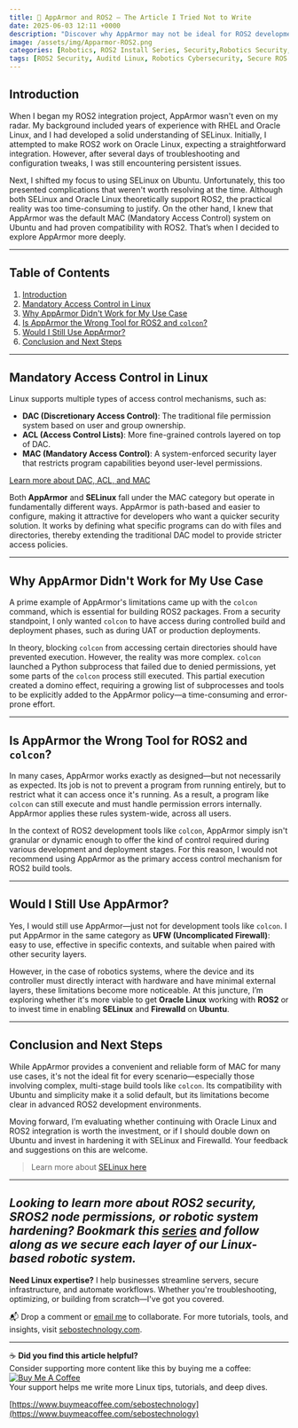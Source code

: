 ```yaml
---
title: 🔐 AppArmor and ROS2 – The Article I Tried Not to Write
date: 2025-06-03 12:11 +0000
description: "Discover why AppArmor may not be ideal for ROS2 development with colcon. Learn from real-world insights comparing AppArmor, SELinux, and Oracle Linux in robotics system security."
image: /assets/img/Apparmor-ROS2.png
categories: [Robotics, ROS2 Install Series, Security,Robotics Security,Linux System Hardening, ROS2 Development, Cybersecurity Best Practices, Open-Source Security Tools, Industrial IoT Security, DevSecOps for Robotics]
tags: [ROS2 Security, Auditd Linux, Robotics Cybersecurity, Secure ROS Communications,Linux Auditing Tools, ROS2 Hardening, AppArmor and Auditd, Network Monitoring in Robotics, Robot Security Frameworks, SROS2 Configuration, ROS2 Development Security, Linux System Monitoring, ROS2 Build Security, Suricata IDS, Auditd Rules Examples, ROS2,]
---
```


## Introduction

When I began my ROS2 integration project, AppArmor wasn't even on my radar. My background included years of experience with RHEL and Oracle Linux, and I had developed a solid understanding of SELinux. Initially, I attempted to make ROS2 work on Oracle Linux, expecting a straightforward integration. However, after several days of troubleshooting and configuration tweaks, I was still encountering persistent issues.

Next, I shifted my focus to using SELinux on Ubuntu. Unfortunately, this too presented complications that weren't worth resolving at the time. Although both SELinux and Oracle Linux theoretically support ROS2, the practical reality was too time-consuming to justify. On the other hand, I knew that AppArmor was the default MAC (Mandatory Access Control) system on Ubuntu and had proven compatibility with ROS2. That’s when I decided to explore AppArmor more deeply.

---
## Table of Contents

1. [Introduction](#introduction)
2. [Mandatory Access Control in Linux](#mandatory-access-control-in-linux)
3. [Why AppArmor Didn't Work for My Use Case](#why-apparmor-didnt-work-for-my-use-case)
4. [Is AppArmor the Wrong Tool for ROS2 and `colcon`?](#is-apparmor-the-wrong-tool-for-ros2-and-colcon)
5. [Would I Still Use AppArmor?](#would-i-still-use-apparmor)
6. [Conclusion and Next Steps](#conclusion-and-next-steps)
---

## Mandatory Access Control in Linux

Linux supports multiple types of access control mechanisms, such as:

* **DAC (Discretionary Access Control)**: The traditional file permission system based on user and group ownership.
* **ACL (Access Control Lists)**: More fine-grained controls layered on top of DAC.
* **MAC (Mandatory Access Control)**: A system-enforced security layer that restricts program capabilities beyond user-level permissions.

[Learn more about DAC, ACL, and MAC](https://richard-sebos.github.io/sebostechnology/posts/DAC-ACL-MAC/)

Both **AppArmor** and **SELinux** fall under the MAC category but operate in fundamentally different ways. AppArmor is path-based and easier to configure, making it attractive for developers who want a quicker security solution. It works by defining what specific programs can do with files and directories, thereby extending the traditional DAC model to provide stricter access policies.

---

## Why AppArmor Didn't Work for My Use Case

A prime example of AppArmor's limitations came up with the `colcon` command, which is essential for building ROS2 packages. From a security standpoint, I only wanted `colcon` to have access during controlled build and deployment phases, such as during UAT or production deployments.

In theory, blocking `colcon` from accessing certain directories should have prevented execution. However, the reality was more complex. `colcon` launched a Python subprocess that failed due to denied permissions, yet some parts of the `colcon` process still executed. This partial execution created a domino effect, requiring a growing list of subprocesses and tools to be explicitly added to the AppArmor policy—a time-consuming and error-prone effort.

---

## Is AppArmor the Wrong Tool for ROS2 and `colcon`?

In many cases, AppArmor works exactly as designed—but not necessarily as expected. Its job is not to prevent a program from running entirely, but to restrict what it can access once it's running. As a result, a program like `colcon` can still execute and must handle permission errors internally. AppArmor applies these rules system-wide, across all users.

In the context of ROS2 development tools like `colcon`, AppArmor simply isn't granular or dynamic enough to offer the kind of control required during various development and deployment stages. For this reason, I would not recommend using AppArmor as the primary access control mechanism for ROS2 build tools.

---

## Would I Still Use AppArmor?

Yes, I would still use AppArmor—just not for development tools like `colcon`. I put AppArmor in the same category as **UFW (Uncomplicated Firewall)**: easy to use, effective in specific contexts, and suitable when paired with other security layers.

However, in the case of robotics systems, where the device and its controller must directly interact with hardware and have minimal external layers, these limitations become more noticeable. At this juncture, I’m exploring whether it's more viable to get **Oracle Linux** working with **ROS2** or to invest time in enabling **SELinux** and **Firewalld** on **Ubuntu**.

---

## Conclusion and Next Steps

While AppArmor provides a convenient and reliable form of MAC for many use cases, it's not the ideal fit for every scenario—especially those involving complex, multi-stage build tools like `colcon`. Its compatibility with Ubuntu and simplicity make it a solid default, but its limitations become clear in advanced ROS2 development environments.

Moving forward, I’m evaluating whether continuing with Oracle Linux and ROS2 integration is worth the investment, or if I should double down on Ubuntu and invest in hardening it with SELinux and Firewalld. Your feedback and suggestions on this are welcome.

> Learn more about [SELinux here](https://richard-sebos.github.io/sebostechnology/posts/SELinux-Basics/) 

---
*Looking to learn more about ROS2 security, SROS2 node permissions, or robotic system hardening? Bookmark this [series](https://dev.to/sebos/secure-ros2-setup-hardening-your-robot-project-from-the-start-448a) and follow along as we secure each layer of our Linux-based robotic system.*
---
**Need Linux expertise?** I help businesses streamline servers, secure infrastructure, and automate workflows. Whether you're troubleshooting, optimizing, or building from scratch—I've got you covered.  

📬 Drop a comment or [email me](mailto:info@sebostechnology.com) to collaborate. For more tutorials, tools, and insights, visit [sebostechnology.com](https://sebostechnology.com).

---

☕ **Did you find this article helpful?**  
Consider supporting more content like this by buying me a coffee:  
[![Buy Me A Coffee](https://img.shields.io/badge/Buy%20Me%20A%20Coffee-Donate-yellow)](https://www.buymeacoffee.com/sebostechnology)  
Your support helps me write more Linux tips, tutorials, and deep dives.

[https://www.buymeacoffee.com/sebostechnology](https://www.buymeacoffee.com/sebostechnology)
